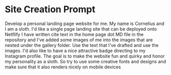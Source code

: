 # Site Creation Prompt
 
 Develop a personal landing page website for me. My name is Cornelius and I am a sloth. 
 I'd like a single page landing site that can be deployed onto Netflify
 I have written cite text in the home page dot MD file in the repository and I've added some images of me into the images that are nested under the gallery folder. Use the text that I've drafted and use the images. I'd also like to have a nice attractive badge directing to my Instagram profile. 
 The goal is to make the website fun and quirky and honor my personality as a sloth. So try to use some creative fonts and designs and make sure that it also renders nicely on mobile devices